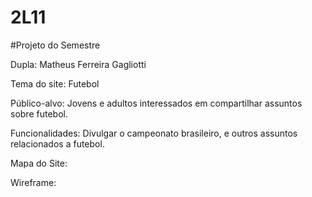 # 2L11

#Projeto do Semestre

Dupla: Matheus Ferreira Gagliotti

Tema do site: Futebol

Público-alvo: Jovens e adultos interessados em compartilhar assuntos sobre futebol.

Funcionalidades: Divulgar o campeonato brasileiro, e outros assuntos relacionados a futebol. 

Mapa do Site:

Wireframe:
